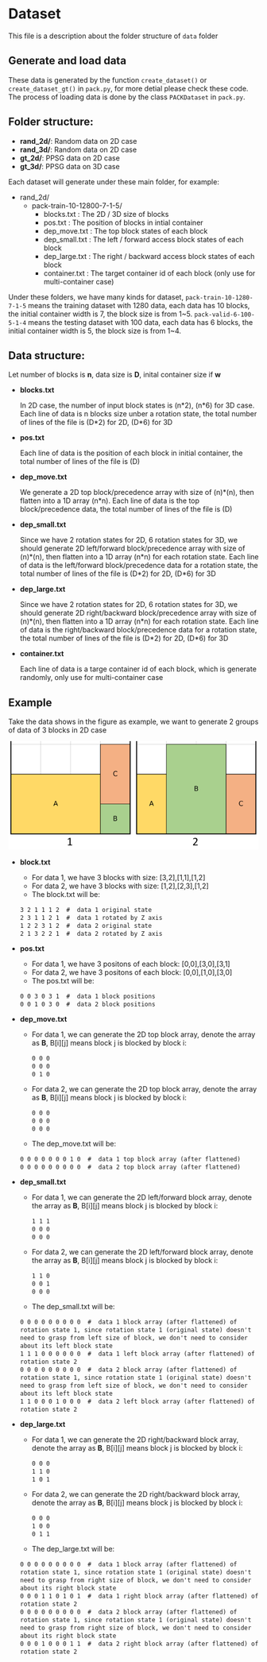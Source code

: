 # Dataset
This file is a description about the folder structure of `data` folder

## Generate and load data
These data is generated by the function `create_dataset()` or `create_dataset_gt()` in `pack.py`, for more detial please check these code. The process of loading data is done by the class `PACKDataset` in `pack.py`.

## Folder structure:
* **rand_2d/**: Random data on 2D case 
* **rand_3d/**: Random data on 2D case 
* **gt_2d/**: PPSG data on 2D case 
* **gt_3d/**: PPSG data on 3D case 

Each dataset will generate under these main folder, for example:
* rand_2d/
    * pack-train-10-12800-7-1-5/
        * blocks.txt        : The 2D / 3D size of blocks
        * pos.txt           : The position of blocks in intial container
        * dep_move.txt      : The top block states of each block
        * dep_small.txt     : The left / forward access block states of each block
        * dep_large.txt     : The right / backward access block states of each block
        * container.txt     : The target container id of each block (only use for multi-container case)
        
Under these folders, we have many kinds for dataset, `pack-train-10-1280-7-1-5` means the training dataset with 1280 data, each data has 10 blocks, the initial container width is 7, the block size is from 1\~5. `pack-valid-6-100-5-1-4` means the testing dataset with 100 data, each data has 6 blocks, the initial container width is 5, the block size is from 1\~4.

## Data structure:

Let number of blocks is **n**, data size is **D**, inital container size if **w**
* **blocks.txt**

    In 2D case, the number of input block states is (n\*2), (n\*6) for 3D case. Each line of data is n blocks size unber a rotation state, the total number of lines of the file is (D\*2) for 2D, (D\*6) for 3D

* **pos.txt**

    Each line of data is the position of each block in initial container, the total number of lines of the file is (D)

* **dep_move.txt**

    We generate a 2D top block/precedence array with size of (n)\*(n), then flatten into a 1D array (n\*n). Each line of data is the top block/precedence data, the total number of lines of the file is (D)

* **dep_small.txt**

    Since we have 2 rotation states for 2D, 6 rotation states for 3D, we should generate 2D left/forward block/precedence array with size of (n)\*(n), then flatten into a 1D array (n\*n) for each rotation state. Each line of data is the left/forward block/precedence data for a rotation state, the total number of lines of the file is (D\*2) for 2D, (D\*6) for 3D

* **dep_large.txt**

    Since we have 2 rotation states for 2D, 6 rotation states for 3D, we should generate 2D right/backward block/precedence array with size of (n)\*(n), then flatten into a 1D array (n\*n) for each rotation state. Each line of data is the right/backward block/precedence data for a rotation state, the total number of lines of the file is (D\*2) for 2D, (D\*6) for 3D

* **container.txt**

    Each line of data is a targe container id of each block, which is generate randomly, only use for multi-container case

## Example

Take the data shows in the figure as example, we want to generate 2 groups of data of 3 blocks in 2D case

![Example case of data generation](../doc/data_example.png)

* **block.txt**

    * For data 1, we have 3 blocks with size: [3,2],[1,1],[1,2]
    * For data 2, we have 3 blocks with size: [1,2],[2,3],[1,2]
    * The block.txt will be:
    ```
    3 2 1 1 1 2  #  data 1 original state
    2 3 1 1 2 1  #  data 1 rotated by Z axis
    1 2 2 3 1 2  #  data 2 original state
    2 1 3 2 2 1  #  data 2 rotated by Z axis
    ```
* **pos.txt**

    * For data 1, we have 3 positons of each block: [0,0],[3,0],[3,1]
    * For data 2, we have 3 positons of each block: [0,0],[1,0],[3,0]
    * The pos.txt will be:
    ```
    0 0 3 0 3 1  #  data 1 block positions
    0 0 1 0 3 0  #  data 2 block positions
    ```
* **dep_move.txt**

    * For data 1, we can generate the 2D top block array, denote the array as **B**, B[i][j] means block j is blocked by block i:
        ```
        0 0 0
        0 0 0
        0 1 0
        ```
    * For data 2, we can generate the 2D top block array, denote the array as **B**, B[i][j] means block j is blocked by block i:
        ```
        0 0 0
        0 0 0
        0 0 0
        ```
    * The dep_move.txt will be:
    ```
    0 0 0 0 0 0 0 1 0  #  data 1 top block array (after flattened)
    0 0 0 0 0 0 0 0 0  #  data 2 top block array (after flattened)
    ```
* **dep_small.txt**

    * For data 1, we can generate the 2D left/forward block array, denote the array as **B**, B[i][j] means block j is blocked by block i:
        ```
        1 1 1
        0 0 0
        0 0 0
        ```
    * For data 2, we can generate the 2D left/forward block array, denote the array as **B**, B[i][j] means block j is blocked by block i:
        ```
        1 1 0
        0 0 1
        0 0 0
        ```
    * The dep_small.txt will be:
    ```
    0 0 0 0 0 0 0 0 0  #  data 1 block array (after flattened) of rotation state 1, since rotation state 1 (original state) doesn't need to grasp from left size of block, we don't need to consider about its left block state
    1 1 1 0 0 0 0 0 0  #  data 1 left block array (after flattened) of rotation state 2
    0 0 0 0 0 0 0 0 0  #  data 2 block array (after flattened) of rotation state 1, since rotation state 1 (original state) doesn't need to grasp from left size of block, we don't need to consider about its left block state
    1 1 0 0 0 1 0 0 0  #  data 2 left block array (after flattened) of rotation state 2
    ```
* **dep_large.txt**

    * For data 1, we can generate the 2D right/backward block array, denote the array as **B**, B[i][j] means block j is blocked by block i:
        ```
        0 0 0
        1 1 0
        1 0 1
        ```
    * For data 2, we can generate the 2D right/backward block array, denote the array as **B**, B[i][j] means block j is blocked by block i:
        ```
        0 0 0
        1 0 0
        0 1 1
        ```
    * The dep_large.txt will be:
    ```
    0 0 0 0 0 0 0 0 0  #  data 1 block array (after flattened) of rotation state 1, since rotation state 1 (original state) doesn't need to grasp from right size of block, we don't need to consider about its right block state
    0 0 0 1 1 0 1 0 1  #  data 1 right block array (after flattened) of rotation state 2
    0 0 0 0 0 0 0 0 0  #  data 2 block array (after flattened) of rotation state 1, since rotation state 1 (original state) doesn't need to grasp from right size of block, we don't need to consider about its right block state
    0 0 0 1 0 0 0 1 1  #  data 2 right block array (after flattened) of rotation state 2
    ```